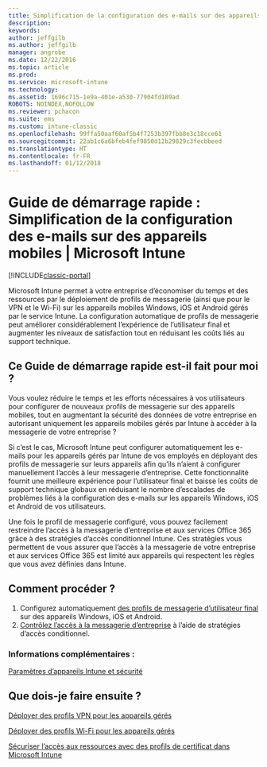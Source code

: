 ```yaml
---
title: Simplification de la configuration des e-mails sur des appareils mobiles
description: 
keywords: 
author: jeffgilb
ms.author: jeffgilb
manager: angrobe
ms.date: 12/22/2016
ms.topic: article
ms.prod: 
ms.service: microsoft-intune
ms.technology: 
ms.assetid: 1696c715-1e9a-401e-a530-77904fd189ad
ROBOTS: NOINDEX,NOFOLLOW
ms.reviewer: pchacon
ms.suite: ems
ms.custom: intune-classic
ms.openlocfilehash: 99ffa50aaf60af5b4f7253b397fbb8e3c18cce61
ms.sourcegitcommit: 22ab1c6a6bfeb4fef9850d12b29829c3fecbbeed
ms.translationtype: HT
ms.contentlocale: fr-FR
ms.lasthandoff: 01/12/2018
---
```

# <a name="quick-start-guide-simplify-email-configuration-on-mobile-devices"></a>Guide de démarrage rapide : Simplification de la configuration des e-mails sur des appareils mobiles | Microsoft Intune

[!INCLUDE[classic-portal](../includes/classic-portal.md)]

Microsoft Intune permet à votre entreprise d’économiser du temps et des ressources par le déploiement de profils de messagerie (ainsi que pour le VPN et le Wi-Fi) sur les appareils mobiles Windows, iOS et Android gérés par le service Intune. La configuration automatique de profils de messagerie peut améliorer considérablement l’expérience de l’utilisateur final et augmenter les niveaux de satisfaction tout en réduisant les coûts liés au support technique.

## <a name="is-this-quick-start-guide-right-for-me"></a>Ce Guide de démarrage rapide est-il fait pour moi ?
Vous voulez réduire le temps et les efforts nécessaires à vos utilisateurs pour configurer de nouveaux profils de messagerie sur des appareils mobiles, tout en augmentant la sécurité des données de votre entreprise en autorisant uniquement les appareils mobiles gérés par Intune à accéder à la messagerie de votre entreprise ?

Si c’est le cas, Microsoft Intune peut configurer automatiquement les e-mails pour les appareils gérés par Intune de vos employés en déployant des profils de messagerie sur leurs appareils afin qu’ils n’aient à configurer manuellement l’accès à leur messagerie d’entreprise. Cette fonctionnalité fournit une meilleure expérience pour l’utilisateur final et baisse les coûts de support technique globaux en réduisant le nombre d’escalades de problèmes liés à la configuration des e-mails sur les appareils Windows, iOS et Android de vos utilisateurs.

Une fois le profil de messagerie configuré, vous pouvez facilement restreindre l’accès à la messagerie d’entreprise et aux services Office 365 grâce à des stratégies d’accès conditionnel Intune. Ces stratégies vous permettent de vous assurer que l’accès à la messagerie de votre entreprise et aux services Office 365 est limité aux appareils qui respectent les règles que vous avez définies dans Intune.

## <a name="how-do-i-do-it"></a>Comment procéder ?
1.  Configurez automatiquement [ des profils de messagerie d’utilisateur final](/intune-classic/deploy-use/configure-access-to-corporate-email-using-email-profiles-with-microsoft-intune) sur des appareils Windows, iOS et Android.
2.  [Contrôlez l’accès à la messagerie d’entreprise](/intune-classic/deploy-use/restrict-access-to-email-and-o365-services-with-microsoft-intune) à l’aide de stratégies d’accès conditionnel.


### <a name="additional-information"></a>Informations complémentaires :
[Paramètres d’appareils Intune et sécurité](/intune-classic/deploy-use/manage-settings-and-features-on-your-devices-with-microsoft-intune-policies)

## <a name="what-should-i-do-next"></a>Que dois-je faire ensuite ?
[Déployer des profils VPN pour les appareils gérés](/intune-classic/deploy-use/vpn-connections-in-microsoft-intune)

[Déployer des profils Wi-Fi pour les appareils gérés](/intune-classic/deploy-use/wi-fi-connections-in-microsoft-intune)

[Sécuriser l’accès aux ressources avec des profils de certificat dans Microsoft Intune](/intune-classic/deploy-use/secure-resource-access-with-certificate-profiles)
